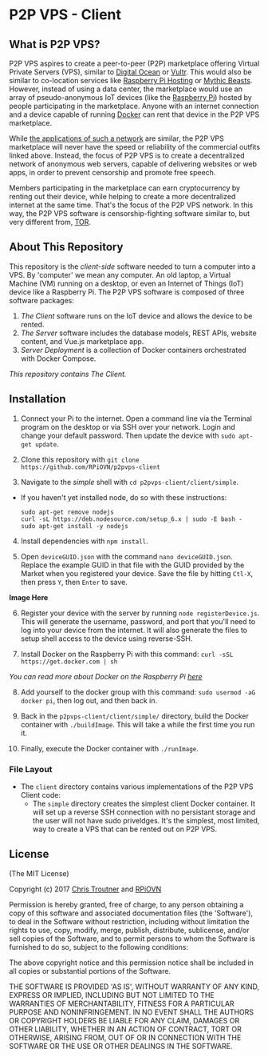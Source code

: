 # P2P VPS - Client

## What is P2P VPS?
P2P VPS aspires to create a peer-to-peer (P2P) marketplace offering Virtual Private Servers (VPS), similar to
[Digital Ocean](http://digitalocean.com) or [Vultr](http://vultr.com). This would also be similar
to co-location services like [Raspberry Pi Hosting](https://raspberry-hosting.com/en) or
[Mythic Beasts](https://www.mythic-beasts.com/order/rpi).
However, instead of using a data center,
the marketplace would use an array of pseudo-anonymous IoT devices (like the [Raspberry Pi](https://www.raspberrypi.org/))
hosted by people participating in the marketplace. Anyone
with an internet connection and a device capable of running [Docker](https://www.docker.com/) can rent
that device in the P2P VPS marketplace.

While [the applications of such a network](https://raspberry-hosting.com/en/applications) are similar,
the P2P VPS marketplace will never have the speed or reliability of the commercial outfits linked above.
Instead, the focus of P2P VPS is to create a decentralized network of anonymous web servers,
capable of delivering websites or web apps, in order to prevent censorship and promote free speech.

Members participating in the marketplace can earn cryptocurrency by renting out their device, while
helping to create a more decentralized internet at the same time.
That's the focus of the P2P VPS network. In this way, the P2P VPS software is censorship-fighting
software similar to, but very different from, [TOR](https://www.torproject.org/).

## About This Repository
This repository is the *client-side* software needed to turn a computer into a VPS.
By 'computer' we mean any computer. An old laptop, a Virtual Machine (VM) running on a desktop,
or even an Internet of Things (IoT) device like a Raspberry Pi.
The P2P VPS software is composed of three software packages:

1. *The Client* software runs on the IoT device and allows the device to be rented.
2. *The Server* software includes the database models, REST APIs, website content, and Vue.js marketplace app.
3. *Server Deployment* is a collection of Docker containers orchestrated with Docker Compose.

_This repository contains *The Client*._

## Installation
1. Connect your Pi to the internet. Open a command line via the Terminal
program on the desktop or via SSH over your network. Login and change your
default password. Then update the device with `sudo apt-get update`.

2. Clone this repository with `git clone https://github.com/RPiOVN/p2pvps-client`

3. Navigate to the *simple* shell with `cd p2pvps-client/client/simple`.

* If you haven't yet installed node, do so with these instructions:
  ```
  sudo apt-get remove nodejs
  curl -sL https://deb.nodesource.com/setup_6.x | sudo -E bash -
  sudo apt-get install -y nodejs
  ```


4. Install dependencies with `npm install`.

5. Open `deviceGUID.json` with the command `nano deviceGUID.json`. Replace the example GUID in that file
with the GUID provided by the Market when you registered your device. Save the file by hitting `Ctl-X`, then
press `Y`, then `Enter` to save.

**Image Here**

6. Register your device with the server by running `node registerDevice.js`. This will generate the username,
password, and port that you'll need to log into your device from the internet. It will also generate the files
to setup shell access to the device using reverse-SSH.

7. Install Docker on the Raspberry Pi with this command: `curl -sSL https://get.docker.com | sh`

*You can read more about Docker on the Raspberry Pi [here](https://www.raspberrypi.org/blog/docker-comes-to-raspberry-pi/)*

8. Add yourself to the docker group with this command: `sudo usermod -aG docker pi`, then log out, and then back in.

9. Back in the `p2pvps-client/client/simple/` directory, build the Docker container with `./buildImage`. This will take a
while the first time you run it.

10. Finally, execute the Docker container with `./runImage`.

### File Layout
* The `client` directory contains various implementations of the P2P VPS Client code:
  * The `simple` directory creates the simplest client Docker container. It will set up a reverse SSH connection
  with no persistant storage and the user will not have sudo priveldges. It's the simplest, most limited, way
  to create a VPS that can be rented out on P2P VPS.

## License
(The MIT License)

Copyright (c) 2017 [Chris Troutner](http://christroutner.com) and [RPiOVN](http://rpiovn.org)

Permission is hereby granted, free of charge, to any person obtaining a copy of this software and associated documentation files (the 'Software'), to deal in the Software without restriction, including without limitation the rights to use, copy, modify, merge, publish, distribute, sublicense, and/or sell copies of the Software, and to permit persons to whom the Software is furnished to do so, subject to the following conditions:

The above copyright notice and this permission notice shall be included in all copies or substantial portions of the Software.

THE SOFTWARE IS PROVIDED 'AS IS', WITHOUT WARRANTY OF ANY KIND, EXPRESS OR IMPLIED, INCLUDING BUT NOT LIMITED TO THE WARRANTIES OF MERCHANTABILITY, FITNESS FOR A PARTICULAR PURPOSE AND NONINFRINGEMENT. IN NO EVENT SHALL THE AUTHORS OR COPYRIGHT HOLDERS BE LIABLE FOR ANY CLAIM, DAMAGES OR OTHER LIABILITY, WHETHER IN AN ACTION OF CONTRACT, TORT OR OTHERWISE, ARISING FROM, OUT OF OR IN CONNECTION WITH THE SOFTWARE OR THE USE OR OTHER DEALINGS IN THE SOFTWARE.
